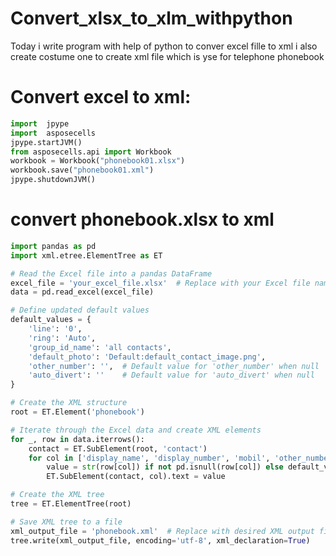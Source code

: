 # Convert_xlsx_to_xlm_withpython
Today i write program with help of python to conver excel fille to xml i also create costume one to create xml file which is yse for telephone phonebook
# Convert excel to xml:
```python
import  jpype     
import  asposecells     
jpype.startJVM() 
from asposecells.api import Workbook
workbook = Workbook("phonebook01.xlsx")
workbook.save("phonebook01.xml")
jpype.shutdownJVM()
```
# convert phonebook.xlsx to xml
```python
import pandas as pd
import xml.etree.ElementTree as ET

# Read the Excel file into a pandas DataFrame
excel_file = 'your_excel_file.xlsx'  # Replace with your Excel file name
data = pd.read_excel(excel_file)

# Define updated default values
default_values = {
    'line': '0',
    'ring': 'Auto',
    'group_id_name': 'all contacts',
    'default_photo': 'Default:default_contact_image.png',
    'other_number': '',  # Default value for 'other_number' when null
    'auto_divert': ''    # Default value for 'auto_divert' when null
}

# Create the XML structure
root = ET.Element('phonebook')

# Iterate through the Excel data and create XML elements
for _, row in data.iterrows():
    contact = ET.SubElement(root, 'contact')
    for col in ['display_name', 'display_number', 'mobil', 'other_number', 'auto_divert']:
        value = str(row[col]) if not pd.isnull(row[col]) else default_values.get(col, '')
        ET.SubElement(contact, col).text = value

# Create the XML tree
tree = ET.ElementTree(root)

# Save XML tree to a file
xml_output_file = 'phonebook.xml'  # Replace with desired XML output file name
tree.write(xml_output_file, encoding='utf-8', xml_declaration=True)
```

